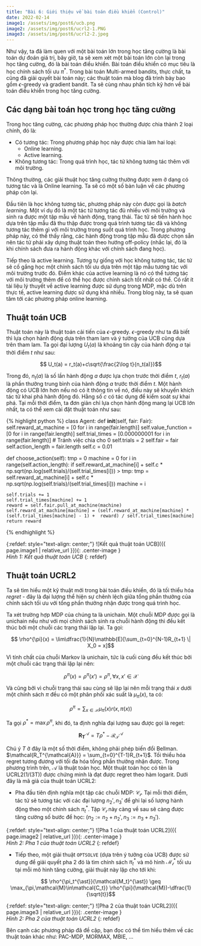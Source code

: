 ```yaml
---
title: "Bài 6: Giới thiệu về bài toán điều khiển (Control)"
date: 2022-02-14
image1: /assets/img/post6/ucb.png
image2: /assets/img/post6/ucrl2-1.PNG
image3: /assets/img/post6/ucrl2-2.jpeg
---
```


Như vậy, ta đã làm quen với một bài toán lớn trong học tăng cường là bài toán dự đoán giá trị, bây giờ, ta sẽ xem xét một bài toán lớn còn lại trong học tăng cường, đó là bài toán điều khiển. Bài toán điều khiển có mục tiêu là học chính sách tối ưu $\pi^{\ast}$. Trong bài toán Multi-armed bandits, thực chất, ta cũng đã giải quyết bài toán này; các thuật toán mà blog đã trình bày bao gồm $\epsilon$-greedy và gradient bandit. Ta sẽ cùng nhau phân tích kỹ hơn về bài toán điều khiển trong học tăng cường.

## Các dạng bài toán học trong học tăng cường
Trong học tăng cường, các phương pháp học thường được chia thành 2 loại chính, đó là:
- Có tương tác: Trong phương pháp học này được chia làm hai loại: 
  - Online learning.
  - Active learning.
- Không tương tác: Trong quá trình học, tác tử không tương tác thêm với môi trường.

Thông thường, các giải thuật học tăng cường thường được xem ở dạng có tương tác và là Online learning. Ta sẽ có một số bàn luận về các phương pháp còn lại.

Đầu tiên là học không tương tác, phương pháp này còn được gọi là *batch learning*. Một ví dụ đó là một tác tử tương tác đủ nhiều với môi trường và sinh ra được một tập mẫu về hành động, trạng thái. Tác tử sẽ tiến hành học dựa trên tập mẫu đã thu thập được trong quá trình tương tác đã và không tương tác thêm gì với môi trường trong suốt quá trình học. Trong phương pháp này, có thể thấy rằng, các hành động trong tập mẫu đã được chọn sẵn nên tác tử phải xây dựng thuật toán theo hướng off-policy (nhắc lại, đó là khi chính sách đưa ra hành động khác với chính sách đang học).

Tiếp theo là active learning. Tương tự giống với học không tương tác, tác tử sẽ cố gắng học một chính sách tối ưu dựa trên một tập mẫu tương tác với môi trường trước đó. Điểm khác của active learning là nó có thể tương tác với môi trường thêm để có thể học được chính sách tốt nhất có thể.
Có rất ít tài liệu lý thuyết về active learning được sử dụng trong MDP, mặc dù trên thực tế, active learning được sử dụng khá nhiều. Trong blog này, ta sẽ quan tâm tới các phương pháp online learning.

## Thuật toán UCB
Thuật toán này là thuật toán cải tiến của $\epsilon$-greedy. $\epsilon$-greedy như ta đã biết thì lựa chọn hành động dựa trên tham lam và ý tưởng của UCB cũng dựa trên tham lam. Ta gọi đại lượng $U_t(a)$ là khoảng tin cậy của hành động $a$ tại thời điểm $t$ như sau:

$$ U_t(a) = r_t(a)+c\sqrt{\frac{2\log t}{n_t(a)}}$$

Trong đó, $n_t(a)$ là số lần hành động $a$ được lựa chọn trước thời điểm $t$, $r_t(a)$ là phần thưởng trung bình của hành động $a$ trước thời điểm $t$. Một hành động có UCB lớn hơn nếu nó có ít thông tin về nó, điều này sẽ khuyến khích tác tử khai phá hành động đó. Hằng số $c$ có tác dụng để kiểm soát sự khai phá. Tại mỗi thời điểm, ta đơn giản chỉ lựa chọn hành động mang lại UCB lớn nhất, ta có thể xem cài đặt thuật toán như sau:

{% highlight python %}
class Agent:
  def __init__(self, fair: Fair):
    self.reward_at_machine = [0 for i in range(fair.length)]
    self.value_function = [0 for i in range(fair.length)]
    self.trial_times = [0.000000001 for i in range(fair.length)] # Tránh việc chia cho 0
    self.trials = 2
    self.fair = fair
    self.action_length = fair.length
    self.c = 0.01
  
  def choose_action(self):
    tmp = 0
    machine = 0
    for i in range(self.action_length):
      if self.reward_at_machine[i] + self.c * np.sqrt(np.log(self.trials)/(self.trial_times[i])) > tmp:
        tmp = self.reward_at_machine[i] + self.c * np.sqrt(np.log(self.trials)/(self.trial_times[i]))
        machine = i

    self.trials += 1
    self.trial_times[machine] += 1
    reward = self.fair.pull_at_machine(machine)
    self.reward_at_machine[machine] = (self.reward_at_machine[machine] * (self.trial_times[machine] - 1) +  reward) / self.trial_times[machine]
    return reward
{% endhighlight %}

{:refdef: style="text-align: center;"}
  ![Kết quả thuật toán UCB]({{ page.image1 | relative_url }}){: .center-image }  
  *Hình 1: Kết quả thuật toán UCB* 
{: refdef}

## Thuật toán UCRL2
Ta sẽ tìm hiểu một kỹ thuật mới trong bài toán điều khiển, đó là tối thiểu hóa *regret* - đây là đại lượng thể hiện sự chênh lệch giữa tổng phần thưởng của chính sách tối ưu với tổng phần thưởng nhận được trong quá trình học. 

Ta xét trường hợp MDP của chúng ta là unichain. Một chuỗi MDP được gọi là unichain nếu như với mọi chính sách sinh ra chuỗi hành động thì đều kết thúc bởi một chuỗi các trạng thái lặp lại. Ta gọi:

$$ \rho^{\pi}(x) = \lim\dfrac{1}{N}\mathbb{E}[\sum_{t=0}^{N-1}R_{t+1} \| X_0 = x]$$

Vì tính chất của chuỗi Markov là unichain, tức là cuối cùng đều kết thúc bởi một chuỗi các trạng thái lặp lại nên:

$$ \rho^{\pi}(x) = \rho^{\pi}(x') = \rho^{\pi}, \forall x, x'\in\mathcal{X}$$

Và cũng bởi vì chuỗi trạng thái sau cùng sẽ lặp lại nên mỗi trạng thái $x$ dưới một chính sách $\pi$ đều có một phân phối xác suất là $\mu_{\pi}(x)$, ta có:

$$ \rho^{\pi} =\sum_{x\in\mathcal{X}} \mu_{\pi}(x)r(x, \pi(x))$$

Ta gọi $\rho^{\ast}=\max\rho^{\pi}$, khi đó, ta định nghĩa đại lượng sau được gọi là reget:

$$\mathbf{R_T^{\mathcal{A}}} = T\rho^{\ast}-\mathcal{R_T^{\mathcal{A}}}$$

Chú ý $T$ ở đây là một số thời điểm, không phải phép biến đổi Bellman. $\mathcal{R_T^{\mathcal{A}}} = \sum_{t=0}^{T-1}R_{t+1}$. Tối thiểu hóa regret tương đương với tối đa hóa tổng phần thưởng nhận được. Trong phương trình trên, $\mathcal{A}$ là thuật toán học. Một thuật toán học có tên là UCRL2(1/(3T)) được chứng minh là đạt được regret theo hàm logarit. Dưới đây là mã giả của thuật toán UCRL2:

- Pha đầu tiên định nghĩa một tập các chuỗi MDP: $\mathcal{C_t}$. Tại mỗi thời điểm, tác tử sẽ tương tác với các đại lượng $n_2', n_3'$ để ghi lại số lượng hành động theo một chính sách ${\pi_t}^{\ast}$. Tập $\mathcal{C_t}$ này càng về sau sẽ càng được tăng cường số bước để học: ($n_2:=n_2+n_2', n_3:=n_3+n_3'$).

{:refdef: style="text-align: center;"}
  ![Pha 1 của thuật toán UCRL2]({{ page.image2 | relative_url }}){: .center-image }  
  *Hình 2: Pha 1 của thuật toán UCRL2* 
{: refdef}

- Tiếp theo, một giải thuật $\texttt{OPTSOLVE}$ (dựa trên ý tưởng của UCB) được sử dụng để giải quyết pha 2 đó là tìm chính sách ${\pi_t}^{\ast}$ và mô hình $\mathcal{M_t}^{\ast}$ tối ưu tại mỗi mô hình tăng cường, giải thuật này lặp cho tới khi:

$$ \rho^{\pi_t^{\ast}}(\mathcal{M_t}^{\ast}) \geq \max_{\pi,\mathcal{M}\in\mathcal{C_t}} \rho^{\pi}(\mathcal{M})-\dfrac{1}{\sqrt{t}}$$

{:refdef: style="text-align: center;"}
  ![Pha 2 của thuật toán UCRL2]({{ page.image3 | relative_url }}){: .center-image }  
  *Hình 2: Pha 2 của thuật toán UCRL2* 
{: refdef}

Bên cạnh các phương pháp đã đề cập, bạn đọc có thể tìm hiểu thêm về các thuật toán khác như: PAC-MDP, MORMAX, MBIE, ...
<script type="text/x-mathjax-config">
    MathJax.Hub.Config({
      tex2jax: {
        skipTags: ['script', 'noscript', 'style', 'textarea', 'pre'],
        inlineMath: [['$','$']]
      }
    });
  </script>
<script src="https://cdn.mathjax.org/mathjax/latest/MathJax.js?config=TeX-AMS-MML_HTMLorMML" type="text/javascript"></script>

